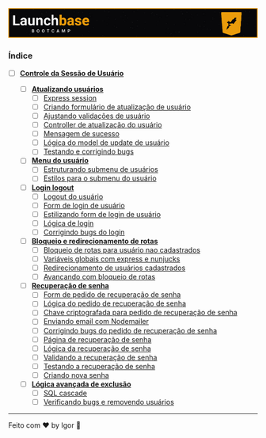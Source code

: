 <div style="text-align: center;">
  <a href="#">
    <img alt="LaunchBase" src="../../.github/logo.jpg"/>
  </a>
</div>

### **Índice**

- [ ] [**Controle da Sessão de Usuário**](#)

  - [ ] [**Atualizando usuários**](#)
    - [ ] [Express session](#)
    - [ ] [Criando formulário de atualização de usuário](#)
    - [ ] [Ajustando validações de usuário](#)
    - [ ] [Controller de atualização do usuário](#)
    - [ ] [Mensagem de sucesso](#)
    - [ ] [Lógica do model de update de usuário](#)
    - [ ] [Testando e corrigindo bugs](#)

  - [ ] [**Menu do usuário**](#)
    - [ ] [Estruturando submenu de usuários](#)
    - [ ] [Estilos para o submenu do usuário](#)

  - [ ] [**Login logout**](#)
    - [ ] [Logout do usuário](#)
    - [ ] [Form de login de usuário](#)
    - [ ] [Estilizando form de login de usuário](#)
    - [ ] [Lógica de login](#)
    - [ ] [Corrigindo bugs do login](#)

  - [ ] [**Bloqueio e redirecionamento de rotas**](#)
    - [ ] [Bloqueio de rotas para usuário nao cadastrados](#)
    - [ ] [Variáveis globais com express e nunjucks](#)
    - [ ] [Redirecionamento de usuários cadastrados](#)
    - [ ] [Avançando com bloqueio de rotas](#)

  - [ ] [**Recuperação de senha**](#)
    - [ ] [Form de pedido de recuperação de senha](#)
    - [ ] [Lógica do pedido de recuperação de senha](#)
    - [ ] [Chave criptografada para pedido de recuperação de senha](#)
    - [ ] [Enviando email com Nodemailer](#)
    - [ ] [Corrigindo bugs do pedido de recuperação de senha](#)
    - [ ] [Página de recuperação de senha](#)
    - [ ] [Lógica da recuperação de senha](#)
    - [ ] [Validando a recuperação de senha](#)
    - [ ] [Testando a recuperação de senha](#)
    - [ ] [Criando nova senha](#)

  - [ ] [**Lógica avançada de exclusão**](#)
    - [ ] [SQL cascade](#)    
    - [ ] [Verificando bugs e removendo usuários](#)    

---

Feito com ❤ by Igor 🖖
